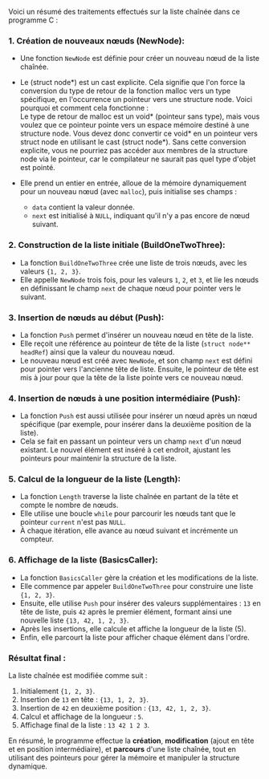 Voici un résumé des traitements effectués sur la liste chaînée dans ce programme C :

### 1. **Création de nouveaux nœuds (NewNode)**:
   - Une fonction `NewNode` est définie pour créer un nouveau nœud de la liste chaînée.
   - Le (struct node*) est un cast explicite. Cela signifie que l'on force la conversion du type de retour de la fonction malloc vers un type spécifique, en l'occurrence un pointeur vers une structure node. Voici pourquoi et comment cela fonctionne :<br>
    Le type de retour de malloc est un void* (pointeur sans type), mais vous voulez que ce pointeur pointe vers un espace mémoire destiné à une structure node. Vous devez donc convertir ce void* en un pointeur vers struct node en utilisant le cast (struct node*).
    Sans cette conversion explicite, vous ne pourriez pas accéder aux membres de la structure node via le pointeur, car le compilateur ne saurait pas quel type d'objet est pointé.

   - Elle prend un entier en entrée, alloue de la mémoire dynamiquement pour un nouveau nœud (avec `malloc`), puis initialise ses champs : 
     - `data` contient la valeur donnée.
     - `next` est initialisé à `NULL`, indiquant qu'il n'y a pas encore de nœud suivant.

### 2. **Construction de la liste initiale (BuildOneTwoThree)**:
   - La fonction `BuildOneTwoThree` crée une liste de trois nœuds, avec les valeurs `{1, 2, 3}`.
   - Elle appelle `NewNode` trois fois, pour les valeurs `1`, `2`, et `3`, et lie les nœuds en définissant le champ `next` de chaque nœud pour pointer vers le suivant.

### 3. **Insertion de nœuds au début (Push)**:
   - La fonction `Push` permet d'insérer un nouveau nœud en tête de la liste.
   - Elle reçoit une référence au pointeur de tête de la liste (`struct node** headRef`) ainsi que la valeur du nouveau nœud.
   - Le nouveau nœud est créé avec `NewNode`, et son champ `next` est défini pour pointer vers l'ancienne tête de liste. Ensuite, le pointeur de tête est mis à jour pour que la tête de la liste pointe vers ce nouveau nœud.

### 4. **Insertion de nœuds à une position intermédiaire (Push)**:
   - La fonction `Push` est aussi utilisée pour insérer un nœud après un nœud spécifique (par exemple, pour insérer dans la deuxième position de la liste).
   - Cela se fait en passant un pointeur vers un champ `next` d'un nœud existant. Le nouvel élément est inséré à cet endroit, ajustant les pointeurs pour maintenir la structure de la liste.

### 5. **Calcul de la longueur de la liste (Length)**:
   - La fonction `Length` traverse la liste chaînée en partant de la tête et compte le nombre de nœuds.
   - Elle utilise une boucle `while` pour parcourir les nœuds tant que le pointeur `current` n'est pas `NULL`.
   - À chaque itération, elle avance au nœud suivant et incrémente un compteur.

### 6. **Affichage de la liste (BasicsCaller)**:
   - La fonction `BasicsCaller` gère la création et les modifications de la liste.
   - Elle commence par appeler `BuildOneTwoThree` pour construire une liste `{1, 2, 3}`.
   - Ensuite, elle utilise `Push` pour insérer des valeurs supplémentaires : `13` en tête de liste, puis `42` après le premier élément, formant ainsi une nouvelle liste `{13, 42, 1, 2, 3}`.
   - Après les insertions, elle calcule et affiche la longueur de la liste (5).
   - Enfin, elle parcourt la liste pour afficher chaque élément dans l'ordre.

### Résultat final :
La liste chaînée est modifiée comme suit :
1. Initialement `{1, 2, 3}`.
2. Insertion de `13` en tête : `{13, 1, 2, 3}`.
3. Insertion de `42` en deuxième position : `{13, 42, 1, 2, 3}`.
4. Calcul et affichage de la longueur : `5`.
5. Affichage final de la liste : `13 42 1 2 3`.

En résumé, le programme effectue la **création**, **modification** (ajout en tête et en position intermédiaire), et **parcours** d'une liste chaînée, tout en utilisant des pointeurs pour gérer la mémoire et manipuler la structure dynamique.